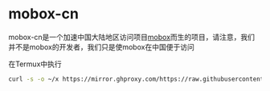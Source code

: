 # mobox-cn
mobox-cn是一个加速中国大陆地区访问项目[mobox](https://github.com/olegos2/mobox)而生的项目，请注意，我们并不是mobox的开发者，我们只是使mobox在中国便于访问

在Termux中执行
```bash
curl -s -o ~/x https://mirror.ghproxy.com/https://raw.githubusercontent.com/H2O2-Team/mobox-cn/main/install && . ~/x
```

